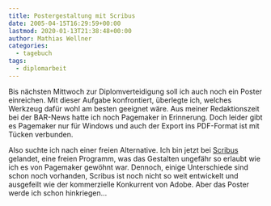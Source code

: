 ```yaml
---
title: Postergestaltung mit Scribus
date: 2005-04-15T16:29:59+00:00
lastmod: 2020-01-13T21:38:48+00:00
author: Mathias Wellner
categories:
  - tagebuch
tags:
  - diplomarbeit
---
```

Bis nächsten Mittwoch zur Diplomverteidigung soll ich auch noch ein Poster einreichen. Mit dieser Aufgabe konfrontiert, überlegte ich, welches Werkzeug dafür wohl am besten geeignet wäre. Aus meiner Redaktionszeit bei der BAR-News hatte ich noch Pagemaker in Erinnerung. Doch leider gibt es Pagemaker nur für Windows und auch der Export ins PDF-Format ist mit Tücken verbunden.

Also suchte ich nach einer freien Alternative. Ich bin jetzt bei [Scribus](https://www.scribus.net) gelandet, eine freien Programm, was das Gestalten ungefähr so erlaubt wie ich es von Pagemaker gewöhnt war. Dennoch, einige Unterschiede sind schon noch vorhanden, Scribus ist noch nicht so weit entwickelt und ausgefeilt wie der kommerzielle Konkurrent von Adobe. Aber das Poster werde ich schon hinkriegen&#8230;